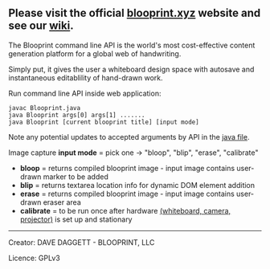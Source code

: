 Please visit the official [blooprint.xyz](http://www.blooprint.xyz) website and see our [wiki](https://github.com/ddaaggeett/blooprint.xyz/wiki).
------------------------------------------------------------------------

The Blooprint command line API is the world's most cost-effective content generation platform for a global web of handwriting.

Simply put, it gives the user a whiteboard design space with autosave and instantaneous editablility of hand-drawn work.

Run command line API inside web application:

    javac Blooprint.java
    java Blooprint args[0] args[1] .......
    java Blooprint [current blooprint title] [input mode]

Note any potential updates to accepted arguments by API in the [java file](https://github.com/ddaaggeett/blooprint.xyz/blob/master/Blooprint-API/Blooprint.java).

Image capture **input mode** = pick one -> "bloop", "blip", "erase", "calibrate"

 - **bloop** = returns compiled blooprint image - input image contains user-drawn marker to be added
 - **blip** = returns textarea location info for dynamic DOM element addition
 - **erase** = returns compiled blooprint image - input image contains user-drawn eraser area
 - **calibrate** = to be run once after hardware [(whiteboard, camera, projector)](https://github.com/ddaaggeett/blooprint.xyz/wiki/Required-Hardware) is set up and stationary

________________________________
Creator:	DAVE DAGGETT - BLOOPRINT, LLC

Licence:	GPLv3
